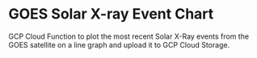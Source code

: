 # GOES Solar X-ray Event Chart
GCP Cloud Function to plot the most recent Solar X-Ray events from the GOES satellite on a line graph and upload it to GCP Cloud Storage. 